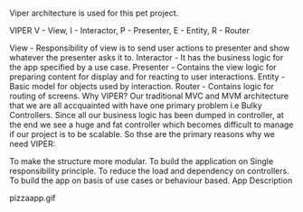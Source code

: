 Viper architecture is used for this pet project. 

VIPER
V - View, I - Interactor, P - Presenter, E - Entity, R - Router

View - Responsibility of view is to send user actions to presenter and show whatever the presenter asks it to.
Interactor - It has the business logic for the app specified by a use case.
Presenter - Contains the view logic for preparing content for display and for reacting to user interactions.
Entity - Basic model for objects used by interaction.
Router - Contains logic for routing of screens.
Why VIPER?
Our traditional MVC and MVM architecture that we are all accquainted with have one primary problem i.e Bulky Controllers. Since all our business logic has been dumped in controller, at the end we see a huge and fat controller which becomes difficult to manage if our project is to be scalable. So thse are the primary reasons why we need VIPER:

To make the structure more modular.
To build the application on Single responsibility principle.
To reduce the load and dependency on controllers.
To build the app on basis of use cases or behaviour based.
App Description

pizzaapp.gif



